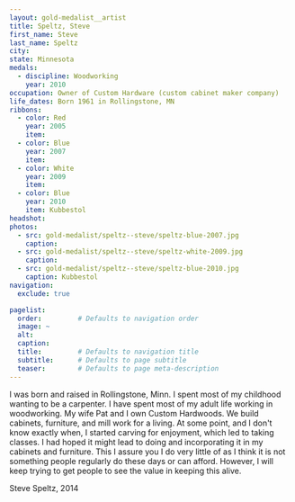 ```yaml
---
layout: gold-medalist__artist
title: Speltz, Steve
first_name: Steve
last_name: Speltz
city: 
state: Minnesota
medals: 
  - discipline: Woodworking
    year: 2010
occupation: Owner of Custom Hardware (custom cabinet maker company)
life_dates: Born 1961 in Rollingstone, MN
ribbons:
  - color: Red 
    year: 2005
    item:
  - color: Blue
    year: 2007
    item:
  - color: White
    year: 2009
    item:
  - color: Blue
    year: 2010
    item: Kubbestol
headshot:
photos:
  - src: gold-medalist/speltz--steve/speltz-blue-2007.jpg
    caption: 
  - src: gold-medalist/speltz--steve/speltz-white-2009.jpg
    caption: 
  - src: gold-medalist/speltz--steve/speltz-blue-2010.jpg
    caption: Kubbestol
navigation:
  exclude: true

pagelist:
  order:         # Defaults to navigation order  
  image: ~
  alt:
  caption:
  title:         # Defaults to navigation title
  subtitle:      # Defaults to page subtitle
  teaser:        # Defaults to page meta-description  
---
```

I was born and raised in Rollingstone, Minn. I spent most of my childhood wanting to be a carpenter. I have spent most of my adult life working in woodworking. My wife Pat and I own Custom Hardwoods. We build cabinets, furniture, and mill work for a living. At some point, and I don't know exactly when, I started carving for enjoyment, which led to taking classes. I had hoped it might lead to doing and incorporating it in my cabinets and furniture. This I assure you I do very little of as I think it is not something people regularly do these days or can afford. However, I will keep trying to get people to see the value in keeping this alive.

Steve Speltz, 2014